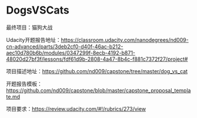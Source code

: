 # DogsVSCats
最终项目：猫狗大战

Udacity开题报告地址：https://classroom.udacity.com/nanodegrees/nd009-cn-advanced/parts/3deb2cf0-d40f-46ac-b212-aec10d780b6b/modules/0347299f-8ecb-4192-b871-48020d27bf3f/lessons/fdf61d9b-2808-4a47-8b4c-f881c7372f27/project#

项目描述地址：https://github.com/nd009/capstone/tree/master/dog_vs_cat

开题报告模板：https://github.com/nd009/capstone/blob/master/capstone_proposal_template.md

项目要求：https://review.udacity.com/#!/rubrics/273/view
